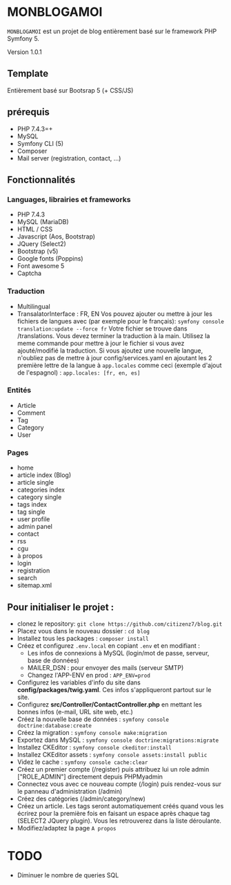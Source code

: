 # MONBLOGAMOI
`MONBLOGAMOI` est un projet de blog entièrement basé sur le framework PHP Symfony 5.

Version 1.0.1

## Template
Entièrement basé sur Bootsrap 5 (+ CSS/JS)

## prérequis
* PHP 7.4.3=+
* MySQL
* Symfony CLI (5)
* Composer
* Mail server (registration, contact, ...)

## Fonctionnalités
### Languages, librairies et frameworks
* PHP 7.4.3
* MySQL (MariaDB)
* HTML / CSS
* Javascript (Aos, Bootstrap)
* JQuery (Select2)
* Bootstrap (v5)
* Google fonts (Poppins)
* Font awesome 5
* Captcha
### Traduction
* Multilingual
* TransalatorInterface : FR, EN
Vos pouvez ajouter ou mettre à jour les fichiers de langues avec (par exemple pour le français): `symfony console translation:update --force fr`
Votre fichier se trouve dans /translations. Vous devez terminer la traduction à la main.
Utilisez la meme commande pour mettre à jour le fichier si vous avez ajouté/modifié la traduction.
Si vous ajoutez une nouvelle langue, n'oubliez pas de mettre à jour config/services.yaml en ajoutant les 2 première lettre de la langue à `app.locales` comme ceci (exemple d'ajout de l'espagnol) : `app.locales: [fr, en, es]`
### Entités
* Article
* Comment
* Tag
* Category
* User
### Pages
* home
* article index (Blog)
* article single
* categories index
* category single
* tags index
* tag single
* user profile
* admin panel
* contact
* rss
* cgu
* à propos
* login
* registration
* search
* sitemap.xml

## Pour initialiser le projet :
* clonez le repository: `git clone https://github.com/citizenz7/blog.git`
* Placez vous dans le nouveau dossier : `cd blog`
* Installez tous les packages : `composer install`
* Créez et configurez `.env.local` en copiant `.env` et en modifiant :
    * Les infos de connexions à MySQL (login/mot de passe, serveur, base de données)
    * MAILER_DSN : pour envoyer des mails (serveur SMTP)
    * Changez l'APP-ENV en prod : `APP_ENV=prod`
* Configurez les variables d'info du site dans **config/packages/twig.yaml**. Ces infos s'appliqueront partout sur le site.
* Configurez **src/Controller/ContactController.php** en mettant les bonnes infos (e-mail, URL site web, etc.)
* Créez la nouvelle base de données : `symfony console doctrine:database:create`
* Créez la migration : `symfony console make:migration`
* Exportez dans MySQL : `symfony console doctrine:migrations:migrate`
* Installez CKEditor : `symfony console ckeditor:install`
* Installez CKEditor assets : `symfony console assets:install public`
* Videz le cache : `symfony console cache:clear`
* Créez un premier compte (/register) puis attribuez lui un role admin ["ROLE_ADMIN"] directement depuis PHPMyadmin
* Connectez vous avec ce nouveau compte (/login) puis rendez-vous sur le panneau d'administration (/admin)
* Créez des catégories (/admin/category/new)
* Créez un article. Les tags seront automatiquement créés quand vous les écrirez pour la première fois en faisant un espace après chaque tag (SELECT2 JQuery plugin). Vous les retrouverez dans la liste déroulante.
* Modifiez/adaptez la page `A propos`

# TODO
* Diminuer le nombre de queries SQL
